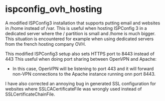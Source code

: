 ispconfig_ovh_hosting
=====================

A modified ISPConfig3 installation that supports putting email and websites in /home instead of /var.
This is useful when hosting ISPConfig 3 in a dedicated server where the / partition is small and /home is much bigger.
This situation is encountered for example when using dedicated servers from the french hosting company OVH.

This modified ISPConfig3 setup also sets HTTPS port to 8443 instead of 443
This useful when doing port sharing between OpenVPN and Apache:
  - In this case, OpenVPN will be listening to port 443 and it will forward non-VPN connections to the Apache instance running onn port 8443.
  
I have also corrected an annoying bug in generated SSL configuration for websites where SSLCACertificateFile was wrongly used instead of SSLCertificateChainFile.